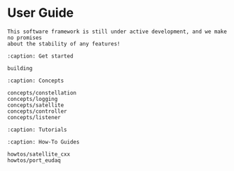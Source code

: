 # User Guide

```{warning}
This software framework is still under active development, and we make no promises
about the stability of any features!
```

```{toctree}
:caption: Get started

building
```

```{toctree}
:caption: Concepts

concepts/constellation
concepts/logging
concepts/satellite
concepts/controller
concepts/listener
```

```{toctree}
:caption: Tutorials
```

```{toctree}
:caption: How-To Guides

howtos/satellite_cxx
howtos/port_eudaq
```
